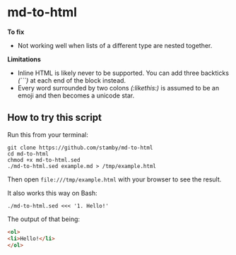 # md-to-html

**To fix**

 - Not working well when lists of a different type are nested together.

**Limitations**

 - Inline HTML is likely never to be supported. You can add three backticks *(\`\`\`)* at each end of the block instead.
 - Every word surrounded by two colons *(:likethis:)* is assumed to be an emoji and then becomes a unicode star.

## How to try this script

Run this from your terminal:

```shell
git clone https://github.com/stamby/md-to-html
cd md-to-html
chmod +x md-to-html.sed
./md-to-html.sed example.md > /tmp/example.html
```

Then open `file:///tmp/example.html` with your browser to see the result.

It also works this way on Bash:

```shell
./md-to-html.sed <<< '1. Hello!'
```

The output of that being:

```html
<ol>
<li>Hello!</li>
</ol>
```
 
